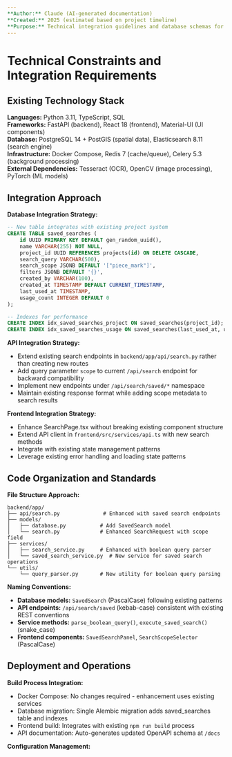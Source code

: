 ```yaml
---
**Author:** Claude (AI-generated documentation)
**Created:** 2025 (estimated based on project timeline)
**Purpose:** Technical integration guidelines and database schemas for brownfield enhancement
---
```


# Technical Constraints and Integration Requirements

## Existing Technology Stack

**Languages:** Python 3.11, TypeScript, SQL  
**Frameworks:** FastAPI (backend), React 18 (frontend), Material-UI (UI components)  
**Database:** PostgreSQL 14 + PostGIS (spatial data), Elasticsearch 8.11 (search engine)  
**Infrastructure:** Docker Compose, Redis 7 (cache/queue), Celery 5.3 (background processing)  
**External Dependencies:** Tesseract (OCR), OpenCV (image processing), PyTorch (ML models)

## Integration Approach

**Database Integration Strategy:**
```sql
-- New table integrates with existing project system
CREATE TABLE saved_searches (
    id UUID PRIMARY KEY DEFAULT gen_random_uuid(),
    name VARCHAR(255) NOT NULL,
    project_id UUID REFERENCES projects(id) ON DELETE CASCADE,
    search_query VARCHAR(500),
    search_scope JSONB DEFAULT '["piece_mark"]',
    filters JSONB DEFAULT '{}',
    created_by VARCHAR(100),
    created_at TIMESTAMP DEFAULT CURRENT_TIMESTAMP,
    last_used_at TIMESTAMP,
    usage_count INTEGER DEFAULT 0
);

-- Indexes for performance
CREATE INDEX idx_saved_searches_project ON saved_searches(project_id);
CREATE INDEX idx_saved_searches_usage ON saved_searches(last_used_at, usage_count);
```

**API Integration Strategy:**
- Extend existing search endpoints in `backend/app/api/search.py` rather than creating new routes
- Add query parameter `scope` to current `/api/search` endpoint for backward compatibility
- Implement new endpoints under `/api/search/saved/*` namespace
- Maintain existing response format while adding scope metadata to search results

**Frontend Integration Strategy:**
- Enhance SearchPage.tsx without breaking existing component structure
- Extend API client in `frontend/src/services/api.ts` with new search methods
- Integrate with existing state management patterns
- Leverage existing error handling and loading state patterns

## Code Organization and Standards

**File Structure Approach:**
```
backend/app/
├── api/search.py              # Enhanced with saved search endpoints
├── models/
│   ├── database.py           # Add SavedSearch model
│   └── search.py             # Enhanced SearchRequest with scope field
├── services/
│   ├── search_service.py     # Enhanced with boolean query parser
│   └── saved_search_service.py  # New service for saved search operations
└── utils/
    └── query_parser.py       # New utility for boolean query parsing
```

**Naming Conventions:**
- **Database models:** `SavedSearch` (PascalCase) following existing patterns
- **API endpoints:** `/api/search/saved` (kebab-case) consistent with existing REST conventions
- **Service methods:** `parse_boolean_query()`, `execute_saved_search()` (snake_case)
- **Frontend components:** `SavedSearchPanel`, `SearchScopeSelector` (PascalCase)

## Deployment and Operations

**Build Process Integration:**
- Docker Compose: No changes required - enhancement uses existing services
- Database migration: Single Alembic migration adds saved_searches table and indexes
- Frontend build: Integrates with existing `npm run build` process
- API documentation: Auto-generates updated OpenAPI schema at `/docs`

**Configuration Management:**
```python